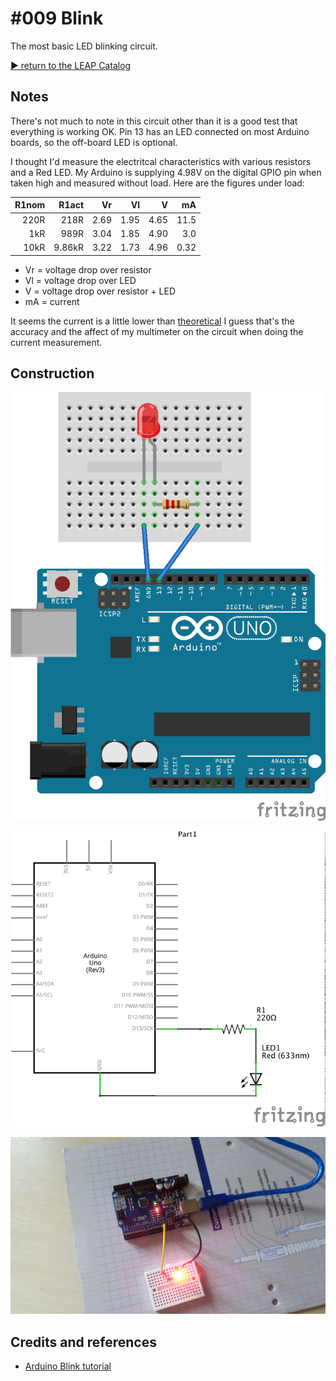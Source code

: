 # #009 Blink

The most basic LED blinking circuit.


[:arrow_forward: return to the LEAP Catalog](https://leap.tardate.com)

## Notes

There's not much to note in this circuit other than it is a good test that everything is working OK.
Pin 13 has an LED connected on most Arduino boards, so the off-board LED is optional.

I thought I'd measure the electritcal characteristics with various resistors and a Red LED.
My Arduino is supplying 4.98V on the digital GPIO pin when taken high and measured without load.
Here are the figures under load:

| R1nom   | R1act   | Vr     | Vl     | V      | mA    |
| -------:| -------:| ------:| ------:| ------:| -----:|
| 220R    | 218R    | 2.69   | 1.95   | 4.65   | 11.5  |
| 1kR     | 989R    | 3.04   | 1.85   | 4.90   | 3.0   |
| 10kR    | 9.86kR  | 3.22   | 1.73   | 4.96   | 0.32  |

* Vr = voltage drop over resistor
* Vl = voltage drop over LED
* V  = voltage drop over resistor + LED
* mA = current

It seems the current is a little lower than [theoretical](http://www.ohmslawcalculator.com/led_resistor_calculator.php)
I guess that's the accuracy and the affect of my multimeter on the circuit when doing the current measurement.

## Construction

![The Breadboard](./assets/Blink_bb.jpg?raw=true)

![The Schematic](./assets/Blink_schematic.jpg?raw=true)

![The Build](./assets/Blink_build.jpg?raw=true)

## Credits and references
* [Arduino Blink tutorial](http://www.arduino.cc/en/Tutorial/Blink)

